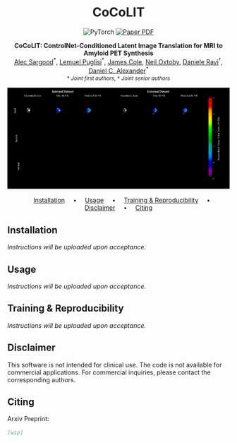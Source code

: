<div align="center">

# CoCoLIT

<a><img src='https://img.shields.io/badge/PyTorch-%23EE4C2C.svg?style=for-the-badge&logo=PyTorch&logoColor=white' alt='PyTorch'></a>
<a href="https://link-to-your-paper.pdf"><img src='https://img.shields.io/badge/Paper-PDF-green?style=for-the-badge&logo=adobeacrobatreader&logoWidth=20&logoColor=white&labelColor=66cc00&color=94DD15' alt='Paper PDF'></a>
<p>
<strong>CoCoLIT: ControlNet-Conditioned Latent Image Translation for MRI to Amyloid PET Synthesis</strong><br>
<a href="https://scholar.google.com/citations?user=9kuYeWcAAAAJ&hl=it&oi=ao">Alec Sargood</a><sup>*</sup>, 
<a href="https://lemuelpuglisi.github.io/">Lemuel Puglisi</a><sup>*</sup>, 
<a href="https://profiles.ucl.ac.uk/32379-james-cole">James Cole</a>, 
<a href="https://neiloxtoby.com/science/">Neil Oxtoby</a>, 
<a href="https://daniravi.wixsite.com/researchblog">Daniele Ravì</a><sup>†</sup>, 
<a href="https://profiles.ucl.ac.uk/3589-daniel-alexander">Daniel C. Alexander</a><sup>†</sup><br>
<small>* <i>Joint first authors</i></small>,
<small>† <i>Joint senior authors</i></small>
</p>


</div>

![](docs/assets/preview.gif)

<div align="center">
  <a href="#installation" style="margin: 0 15px;">Installation</a> •
  <a href="#usage" style="margin: 0 15px;">Usage</a> •
  <a href="#training--reproducibility" style="margin: 0 15px;">Training & Reproducibility</a> •
  <a href="#disclaimer" style="margin: 0 15px;">Disclaimer</a> •
  <a href="#citing" style="margin: 0 15px;">Citing</a>
</div>

## Installation

*Instructions will be uploaded upon acceptance.*

## Usage

*Instructions will be uploaded upon acceptance.*

## Training & Reproducibility

*Instructions will be uploaded upon acceptance.*

## Disclaimer

This software is not intended for clinical use. The code is not available for commercial applications. For commercial inquiries, please contact the corresponding authors.

## Citing

Arxiv Preprint:

```bib
[wip]
```
